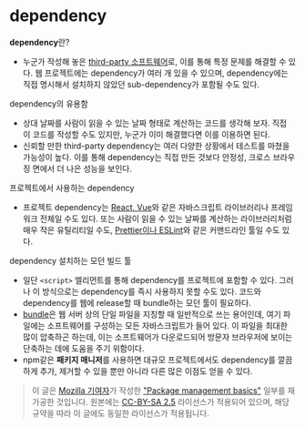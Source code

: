 # dependency
**dependency**란?
- 누군가 작성해 놓은 <u>third-party 소프트웨어</u>로, 이를 통해 특정 문제를 해결할 수 있다. 웹 프로젝트에는 dependency가 여러 개 있을 수 있으며, dependency에는 직접 명시해서 설치하지 않았던 sub-dependency가 포함될 수도 있다.

dependency의 유용함
- 상대 날짜를 사람이 읽을 수 있는 날짜 형태로 계산하는 코드를 생각해 보자. 직접 이 코드를 작성할 수도 있지만, 누군가 이미 해결했다면 이를 이용하면 된다. 
- 신뢰할 만한 third-party dependency는 여러 다양한 상황에서 테스트를 마쳤을 가능성이 높다. 이를 통해 dependency는 직접 만든 것보다 안정성, 크로스 브라우징 면에서 더 나은 성능을 보인다.

프로젝트에서 사용하는 dependency
- 프로젝트 dependency는 <u>React, Vue</u>와 같은 자바스크립트 라이브러리나 프레임워크 전체일 수도 있다. 또는 사람이 읽을 수 있는 날짜를 계산하는 라이브러리처럼 매우 작은 유틸리티일 수도, <u>Prettier이나 ESLint</u>와 같은 커맨드라인 툴일 수도 있다.

dependency 설치하는 모던 빌드 툴
- 일단 `<script>` 엘리먼트를 통해 dependency를 프로젝트에 포함할 수 있다. 그러나 이 방식으로는 dependency를 즉시 사용하지 못할 수도 있다. 코드와 dependency를 웹에 release할 때 bundle하는 모던 툴이 필요하다. 
- <u>bundle</u>은 웹 서버 상의 단일 파일을 지칭할 때 일반적으로 쓰는 용어인데, 여기 파일에는 소프트웨어를 구성하는 모든 자바스크립트가 들어 있다. 이 파일을 최대한 많이 압축하곤 하는데, 이는 소프트웨어가 다운로드되어 방문자 브라우저에 보이는 단축하는 데에 도움을 주기 위함이다.
- npm같은 **패키지 매니저**를 사용하면 대규모 프로젝트에서도 dependency를 깔끔하게 추가, 제거할 수 있을 뿐만 아니라 다른 많은 이점도 얻을 수 있다. 


> 이 글은 [Mozilla 기여자](https://developer.mozilla.org/en-US/docs/MDN/Community/Roles_teams#contributor)가 작성한 ["Package management basics"](https://developer.mozilla.org/en-US/docs/Learn/Tools_and_testing/Understanding_client-side_tools/Package_management) 일부를 재가공한 것입니다. 원본에는 [CC-BY-SA 2.5](https://creativecommons.org/licenses/by-sa/2.5/) 라이선스가 적용되어 있으며, 해당 규약을 따라 이 글에도 동일한 라이선스가 적용됩니다.